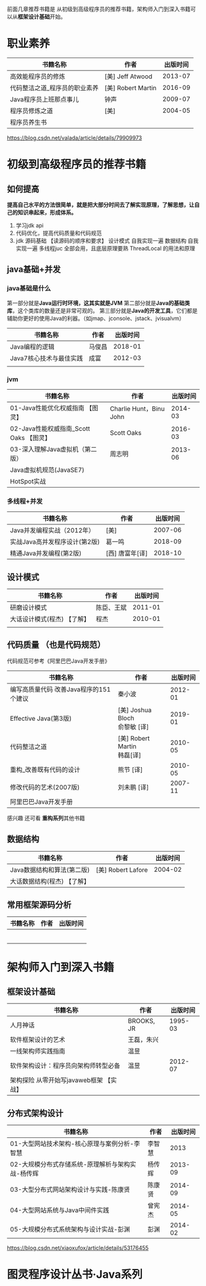前面几章推荐书籍是 从初级到高级程序员的推荐书籍，架构师入门到深入书籍可以从**框架设计基础**开始。

# 职业素养

| 书籍名称            | 作者                | 出版时间    |
| --------------- | ----------------- | ------- |
| 高效能程序员的修炼       | [美] Jeff Atwood   | 2013-07 |
| 代码整洁之道_程序员的职业素养 | [美] Robert Martin | 2016-09 |
| Java程序员上班那点事儿   | 钟声                | 2009-07 |
| 程序员修炼之道         | [美]               | 2004-05 |
| 程序员养生书          |                   |         |

https://blog.csdn.net/valada/article/details/79909973



# 初级到高级程序员的推荐书籍

## 如何提高

**提高自己水平的方法很简单，就是把大部分时间去了解实现原理，了解思想，让自己的知识串起来，形成体系。**

1. 学习jdk api 
2. 代码优化，提高代码质量和代码规范
3. jdk 源码基础 【读源码的顺序和要求】
   设计模式	自我实现一遍
   数据结构  	自我实现一遍
   多线程juc	全部会用，且底层原理要熟
   ThreadLocal 的用法和原理



## java基础+并发

### java基础是什么

第一部分就是**Java运行时环境，这其实就是JVM**
第二部分就是**Java的基础类库**，这个类库的数量还是非常可观的。
第三部分就是**Java的开发工具**，它们都是辅助你更好的使用Java的利器。（如jmap、jconsole、jstack、jvisualvm）

| 书籍名称           | 作者   | 出版时间    |
| -------------- | ---- | ------- |
| Java编程的逻辑      | 马俊昌  | 2018-01 |
| Java7核心技术与最佳实践 | 成富   | 2012-03 |
|                             |                    |          |



### jvm

| 书籍名称                         | 作者                    | 出版时间 |
| -------------------------------- | ----------------------- | -------- |
| 01-Java性能优化权威指南 【图灵】 | Charlie Hunt，Binu John | 2014-03 |
| 02-Java性能权威指南_Scott Oaks 【图灵】 | Scott Oaks             | 2016-03 |
| 03-深入理解Java虚拟机（第二版）  | 周志明                  | 2013-06  |
| Java虚拟机规范(JavaSE7)          |                         |          |
| HotSpot实战 | | |



### 多线程+并发

| 书籍名称                      | 作者    | 出版时间 |
| ----------------------------- | ------- | -------- |
| Java并发编程实战（2012年）    | [美]    | 2007-06  |
| 实战Java高并发程序设计(第2版) | 葛一鸣 | 2018-09  |
| 精通Java并发编程(第2版) | [西]  唐富年[译] | 2018-10 |



## 设计模式

| 书籍名称                | 作者       | 出版时间 |
| ----------------------- | ---------- | -------- |
| 研磨设计模式            | 陈臣、王斌 | 2011-01  |
| 大话设计模式(程杰) 【了解】 | 程杰       | 2010-01  |
|                         |            |          |



## 代码质量 （也是代码规范）

代码规范可参考《阿里巴巴Java开发手册》

| 书籍名称                               | 作者        | 出版时间 |
| -------------------------------------- | ----------- | -------- |
| 编写高质量代码 改善Java程序的151个建议 | 秦小波 | 2012-01 |
| Effective Java(第3版)  | [美] Joshua Bloch <br/>俞黎敏 [译] |   2019-01   |
| 代码整洁之道        | [美] Robert Martin  <br/> 韩磊[译] | 2010-05 |
| 重构_改善既有代码的设计                | 熊节 [译]   | 2010-05  |
| 修改代码的艺术(2007版)                 | 刘未鹏 [译] | 2007-11  |
| 阿里巴巴Java开发手册                   |             |          |

感兴趣 还可看 **重构系列**其他书籍





## 数据结构

| 书籍名称                    | 作者               | 出版时间 |
| --------------------------- | ------------------ | -------- |
| Java数据结构和算法(第二版)  | [美] Robert Lafore | 2004-02  |
| 大话数据结构(程杰) 【了解】 |                    |          |



## 常用框架源码分析

| 书籍名称 | 作者   | 出版时间 |
| ---- | ---- | ---- |
|      |      |      |
|      |      |      |
|      |      |      |
|      |      |      |
|      |      |      |
|      |      |      |



# 架构师入门到深入书籍

## 框架设计基础

| 书籍名称                                | 作者       | 出版时间 |
| --------------------------------------- | ---------- | -------- |
| 人月神话                                | BROOKS, JR | 1995-03  |
| 软件框架设计的艺术                      | 王磊，朱兴 |          |
| 一线架构师实践指南                      | 温昱       |          |
| 软件架构设计：程序员向架构师转型必备    | 温昱       | 2012-07  |
| 架构探险 从零开始写javaweb框架 【实战】 |            |          |



## 分布式架构设计

| 书籍名称                        | 作者   | 出版时间    |
| --------------------------- | ---- | ------- |
| 01-大型网站技术架构-核心原理与案例分析-李智慧   | 李智慧  | 2013    |
| 02-大规模分布式存储系统-原理解析与架构实战-杨传辉 | 杨传辉  | 2013-09 |
| 03-大型分布式网站架构设计与实践-陈康贤       | 陈康贤  | 2014-09 |
| 04-大型网站系统与Java中间件实践         | 曾宪杰  | 2014-05 |
| 05-大规模分布式系统架构与设计实战-彭渊       | 彭渊   | 2014-02 |



https://blog.csdn.net/xiaoxufox/article/details/53176455



# 图灵程序设计丛书·Java系列


